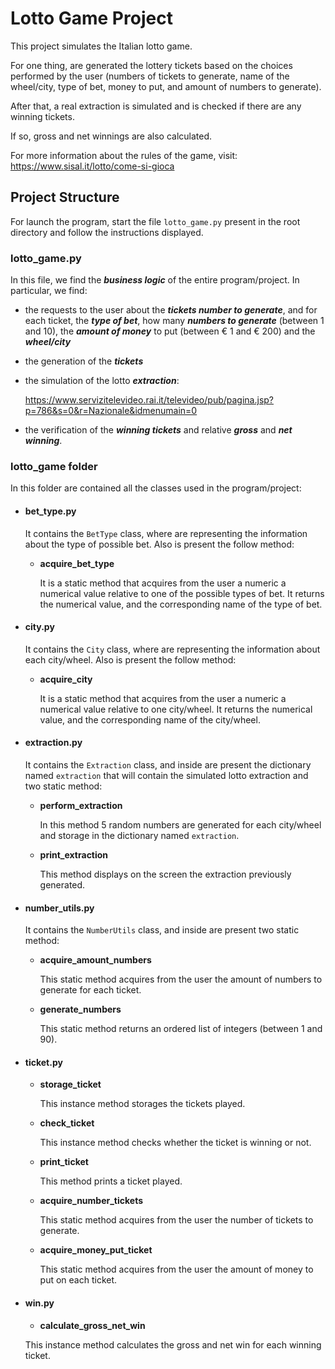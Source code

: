 <h1>Lotto Game Project</h1>

<p style="text-align: justify;">
This project simulates the Italian lotto game.

For one thing, are generated the lottery tickets based on the choices performed by the user 
(numbers of tickets to generate, name of the wheel/city, type of bet, money to put, 
and amount of numbers to generate).

After that, a real extraction is simulated and is checked if there are any winning tickets.

If so, gross and net winnings are also calculated.

For more information about the rules of the game, visit:
https://www.sisal.it/lotto/come-si-gioca
</p>

<h2>Project Structure</h2>

For launch the program, start the file `lotto_game.py` 
present in the root directory and follow the instructions displayed.

<h3>lotto_game.py</h3>

In this file, we find the **_business logic_** of the entire program/project.
In particular, we find:
* the requests to the user about the _**tickets number to generate**_, and for each ticket, 
  the **_type of bet_**, how many _**numbers to generate**_ (between 1 and 10), 
  the _**amount of money**_ to put (between € 1 and € 200) and the **_wheel/city_**
* the generation of the _**tickets**_
* the simulation of the lotto _**extraction**_: 
  
    https://www.servizitelevideo.rai.it/televideo/pub/pagina.jsp?p=786&s=0&r=Nazionale&idmenumain=0
* the verification of the _**winning tickets**_ and relative _**gross**_ and _**net winning**_.

<h3>lotto_game folder</h3>

In this folder are contained all the classes used in the program/project:

* <h4> bet_type.py </h4> 
  
    It contains the `BetType` class, where are representing the information about the type of possible bet. 
    Also is present the follow method:
  
    * **acquire_bet_type**
      
      It is a static method that acquires from the user a numeric a numerical value relative
      to one of the possible types of bet. 
      It returns the numerical value, and the corresponding name of the type of bet.

* <h4> city.py </h4> 
  
    It contains the `City` class, where are representing the information about each city/wheel. 
    Also is present the follow method:
  
    * **acquire_city**
      
        It is a static method that acquires from the user a numeric a numerical value relative
        to one city/wheel. 
        It returns the numerical value, and the corresponding name of the city/wheel.

* <h4> extraction.py </h4> 
   
    It contains the `Extraction` class, and inside are present the dictionary named `extraction` that will contain 
    the simulated lotto extraction and two static method:
  
    * **perform_extraction**
      
        In this method 5 random numbers are generated for each city/wheel and storage in the dictionary 
        named `extraction`.
    
    * **print_extraction**
    
        This method displays on the screen the extraction previously generated.

* <h4> number_utils.py </h4>
  
    It contains the `NumberUtils` class, and inside are present two static method:
  
    * **acquire_amount_numbers**
    
        This static method acquires from the user the amount of numbers to generate for each ticket.
  
    * **generate_numbers**

        This static method returns an ordered list of integers (between 1 and 90).
    

* <h4> ticket.py </h4>

    * **storage_ticket**
      
        This instance method storages the tickets played.

    * **check_ticket**
      
        This instance method checks whether the ticket is winning or not.

    * **print_ticket**
      
        This method prints a ticket played.

    * **acquire_number_tickets**
      
        This static method acquires from the user the number of tickets to generate.

    * **acquire_money_put_ticket**
      
        This static method acquires from the user the amount of money to put on each ticket.


* <h4> win.py </h4>

    * **calculate_gross_net_win**
      
    This instance method calculates the gross and net win for each winning ticket.
      
